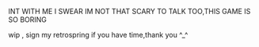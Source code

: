 INT WITH ME I SWEAR IM NOT THAT SCARY TO TALK TOO,THIS GAME IS SO BORING

wip , sign my retrospring if you have time,thank you ^_^
